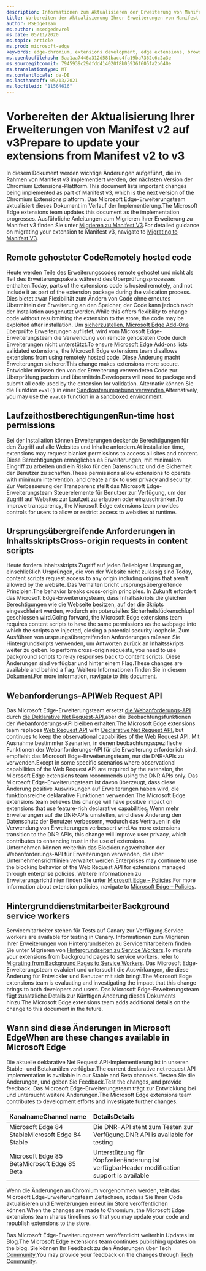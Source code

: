 ```yaml
---
description: Informationen zum Aktualisieren der Erweiterung von Manifest V2 auf V3
title: Vorbereiten der Aktualisierung Ihrer Erweiterungen von Manifest V2 auf V3
author: MSEdgeTeam
ms.author: msedgedevrel
ms.date: 05/11/2020
ms.topic: article
ms.prod: microsoft-edge
keywords: edge-chromium, extensions development, edge extensions, browser extensions, addons, developer, manifest v3, migrate to manifest v3
ms.openlocfilehash: 5aa1aa7446a312d581bacc4fa19ba7362c6c2a3e
ms.sourcegitcommit: 7945939c29dfdd414020f8b05936f605fa2b640e
ms.translationtype: MT
ms.contentlocale: de-DE
ms.lasthandoff: 05/13/2021
ms.locfileid: "11564616"
---
```

# <a name="prepare-to-update-your-extensions-from-manifest-v2-to-v3"></a><span data-ttu-id="19157-104">Vorbereiten der Aktualisierung Ihrer Erweiterungen von Manifest v2 auf v3</span><span class="sxs-lookup"><span data-stu-id="19157-104">Prepare to update your extensions from Manifest v2 to v3</span></span>  

<span data-ttu-id="19157-105">In diesem Dokument werden wichtige Änderungen aufgeführt, die im Rahmen von Manifest v3 implementiert werden, der nächsten Version der Chromium Extensions-Plattform.</span><span class="sxs-lookup"><span data-stu-id="19157-105">This document lists important changes being implemented as part of Manifest v3, which is the next version of the Chromium Extensions platform.</span></span>  <span data-ttu-id="19157-106">Das Microsoft Edge-Erweiterungsteam aktualisiert dieses Dokument im Verlauf der Implementierung.</span><span class="sxs-lookup"><span data-stu-id="19157-106">The Microsoft Edge extensions team updates this document as the implementation progresses.</span></span>  <span data-ttu-id="19157-107">Ausführliche Anleitungen zum Migrieren Ihrer Erweiterung zu Manifest v3 finden Sie unter [Migrieren zu Manifest V3][ChromeDeveloperDocsExtensionsMv3Mv3MigrationChecklist].</span><span class="sxs-lookup"><span data-stu-id="19157-107">For detailed guidance on migrating your extension to Manifest v3, navigate to [Migrating to Manifest V3][ChromeDeveloperDocsExtensionsMv3Mv3MigrationChecklist].</span></span>  

## <a name="remotely-hosted-code"></a><span data-ttu-id="19157-108">Remote gehosteter Code</span><span class="sxs-lookup"><span data-stu-id="19157-108">Remotely hosted code</span></span>  

<span data-ttu-id="19157-109">Heute werden Teile des Erweiterungscodes remote gehostet und nicht als Teil des Erweiterungspakets während des Überprüfungsprozesses enthalten.</span><span class="sxs-lookup"><span data-stu-id="19157-109">Today, parts of the extensions code is hosted remotely, and not include it as part of the extension package during the validation process.</span></span>  <span data-ttu-id="19157-110">Dies bietet zwar Flexibilität zum Ändern von Code ohne erneutes Übermitteln der Erweiterung an den Speicher, der Code kann jedoch nach der Installation ausgenutzt werden.</span><span class="sxs-lookup"><span data-stu-id="19157-110">While this offers flexibility to change code without resubmitting the extension to the store, the code may be exploited after installation.</span></span>  <span data-ttu-id="19157-111">Um [sicherzustellen, Microsoft Edge Add-Ons][MicrosoftMicrosoftedgeAddons] überprüfte Erweiterungen auflistet, wird vom Microsoft Edge-Erweiterungsteam die Verwendung von remote gehosteten Code durch Erweiterungen nicht unterstützt.</span><span class="sxs-lookup"><span data-stu-id="19157-111">To ensure [Microsoft Edge Add-ons][MicrosoftMicrosoftedgeAddons] lists validated extensions, the Microsoft Edge extensions team disallows extensions from using remotely hosted code.</span></span>  <span data-ttu-id="19157-112">Diese Änderung macht Erweiterungen sicherer.</span><span class="sxs-lookup"><span data-stu-id="19157-112">This change makes extensions more secure.</span></span>  <span data-ttu-id="19157-113">Entwickler müssen den von der Erweiterung verwendeten Code zur Überprüfung packen und übermitteln.</span><span class="sxs-lookup"><span data-stu-id="19157-113">Developers will need to package and submit all code used by the extension for validation.</span></span>  <span data-ttu-id="19157-114">Alternativ können Sie die Funktion `eval()` in einer [Sandkastenumgebung verwenden.][ChromeDeveloperDocsExtensionsMv2Sandboxingeval]</span><span class="sxs-lookup"><span data-stu-id="19157-114">Alternatively, you may use the `eval()` function in a [sandboxed environment][ChromeDeveloperDocsExtensionsMv2Sandboxingeval].</span></span>  

## <a name="run-time-host-permissions"></a><span data-ttu-id="19157-115">Laufzeithostberechtigungen</span><span class="sxs-lookup"><span data-stu-id="19157-115">Run-time host permissions</span></span>  

<span data-ttu-id="19157-116">Bei der Installation können Erweiterungen deckende Berechtigungen für den Zugriff auf alle Websites und Inhalte anfordern.</span><span class="sxs-lookup"><span data-stu-id="19157-116">At installation time, extensions may request blanket permissions to access all sites and content.</span></span>  <span data-ttu-id="19157-117">Diese Berechtigungen ermöglichen es Erweiterungen, mit minimalem Eingriff zu arbeiten und ein Risiko für den Datenschutz und die Sicherheit der Benutzer zu schaffen.</span><span class="sxs-lookup"><span data-stu-id="19157-117">These permissions allow extensions to operate with minimum intervention, and create a risk to user privacy and security.</span></span>  <span data-ttu-id="19157-118">Zur Verbesserung der Transparenz stellt das Microsoft Edge-Erweiterungsteam Steuerelemente für Benutzer zur Verfügung, um den Zugriff auf Websites zur Laufzeit zu erlauben oder einzuschränken.</span><span class="sxs-lookup"><span data-stu-id="19157-118">To improve transparency, the Microsoft Edge extensions team provides controls for users to allow or restrict access to websites at runtime.</span></span>  

## <a name="cross-origin-requests-in-content-scripts"></a><span data-ttu-id="19157-119">Ursprungsübergreifende Anforderungen in Inhaltsskripts</span><span class="sxs-lookup"><span data-stu-id="19157-119">Cross-origin requests in content scripts</span></span>  

<span data-ttu-id="19157-120">Heute fordern Inhaltsskripts Zugriff auf jeden Beliebigen Ursprung an, einschließlich Ursprüngen, die von der Website nicht zulässig sind.</span><span class="sxs-lookup"><span data-stu-id="19157-120">Today, content scripts request access to any origin including origins that aren't allowed by the website.</span></span>  <span data-ttu-id="19157-121">Das Verhalten bricht ursprungsübergreifende Prinzipien.</span><span class="sxs-lookup"><span data-stu-id="19157-121">The behavior breaks cross-origin principles.</span></span>  <span data-ttu-id="19157-122">In Zukunft erfordert das Microsoft Edge-Erweiterungsteam, dass Inhaltsskripts die gleichen Berechtigungen wie die Webseite besitzen, auf der die Skripts eingeschleiert werden, wodurch ein potenzielles Sicherheitslückenschlupf geschlossen wird.</span><span class="sxs-lookup"><span data-stu-id="19157-122">Going forward, the Microsoft Edge extensions team requires content scripts to have the same permissions as the webpage into which the scripts are injected, closing a potential security loophole.</span></span>  <span data-ttu-id="19157-123">Zum Ausführen von ursprungsübergreifenden Anforderungen müssen Sie Hintergrundskripts verwenden, um Antworten zurück an Inhaltsskripts weiter zu geben.</span><span class="sxs-lookup"><span data-stu-id="19157-123">To perform cross-origin requests, you need to use background scripts to relay responses back to content scripts.</span></span>  <span data-ttu-id="19157-124">Diese Änderungen sind verfügbar und hinter einem Flag.</span><span class="sxs-lookup"><span data-stu-id="19157-124">These changes are available and behind a flag.</span></span>  <span data-ttu-id="19157-125">Weitere Informationen finden Sie in diesem [Dokument.][ChromiumHomeChromiumSecurityExtensionContentScriptFetches]</span><span class="sxs-lookup"><span data-stu-id="19157-125">For more information, navigate to this [document][ChromiumHomeChromiumSecurityExtensionContentScriptFetches].</span></span>  

## <a name="web-request-api"></a><span data-ttu-id="19157-126">Webanforderungs-API</span><span class="sxs-lookup"><span data-stu-id="19157-126">Web Request API</span></span>  

<span data-ttu-id="19157-127">Das Microsoft Edge-Erweiterungsteam ersetzt [die Webanforderungs-API][ChromeDeveloperDocsExtensionsReferenceWebrequest] durch [die Deklarative Net Request-API,][ChromeDeveloperDocsExtensionsReferenceDeclarativenetrequest]aber die Beobachtungsfunktionen der Webanforderungs-API bleiben erhalten.</span><span class="sxs-lookup"><span data-stu-id="19157-127">The Microsoft Edge extensions team replaces [Web Request API][ChromeDeveloperDocsExtensionsReferenceWebrequest] with [Declarative Net Request API][ChromeDeveloperDocsExtensionsReferenceDeclarativenetrequest], but continues to keep the observational capabilities of the Web Request API.</span></span>  <span data-ttu-id="19157-128">Mit Ausnahme bestimmter Szenarien, in denen beobachtungsspezifische Funktionen der Webanforderungs-API für die Erweiterung erforderlich sind, empfiehlt das Microsoft Edge-Erweiterungsteam, nur die DNR-APIs zu verwenden.</span><span class="sxs-lookup"><span data-stu-id="19157-128">Except in some specific scenarios where observational capabilities of the Web Request API are required by the extension, the Microsoft Edge extensions team recommends using the DNR APIs only.</span></span>  <span data-ttu-id="19157-129">Das Microsoft Edge-Erweiterungsteam ist davon überzeugt, dass diese Änderung positive Auswirkungen auf Erweiterungen haben wird, die funktionsreiche deklarative Funktionen verwenden.</span><span class="sxs-lookup"><span data-stu-id="19157-129">The Microsoft Edge extensions team believes this change will have positive impact on extensions that use feature-rich declarative capabilities.</span></span>  <span data-ttu-id="19157-130">Wenn mehr Erweiterungen auf die DNR-APIs umstellen, wird diese Änderung den Datenschutz der Benutzer verbessern, wodurch das Vertrauen in die Verwendung von Erweiterungen verbessert wird.</span><span class="sxs-lookup"><span data-stu-id="19157-130">As more extensions transition to the DNR APIs, this change will improve user privacy, which contributes to enhancing trust in the use of extensions.</span></span>  
<span data-ttu-id="19157-131">Unternehmen können weiterhin das Blockierungsverhalten der Webanforderungs-API für Erweiterungen verwenden, die über Unternehmensrichtlinien verwaltet werden.</span><span class="sxs-lookup"><span data-stu-id="19157-131">Enterprises may continue to use the blocking behavior of the Web Request API for extensions managed through enterprise policies.</span></span>  <span data-ttu-id="19157-132">Weitere Informationen zu Erweiterungsrichtlinien finden Sie unter [Microsoft Edge – Policies][DeployedgeMicrosoftEdgePoliciesExtensions].</span><span class="sxs-lookup"><span data-stu-id="19157-132">For more information about extension policies, navigate to [Microsoft Edge – Policies][DeployedgeMicrosoftEdgePoliciesExtensions].</span></span>  

## <a name="background-service-workers"></a><span data-ttu-id="19157-133">Hintergrunddienstmitarbeiter</span><span class="sxs-lookup"><span data-stu-id="19157-133">Background service workers</span></span>  
 
<span data-ttu-id="19157-134">Servicemitarbeiter stehen für Tests auf Canary zur Verfügung.</span><span class="sxs-lookup"><span data-stu-id="19157-134">Service workers are available for testing in Canary.</span></span>  <span data-ttu-id="19157-135">Informationen zum Migrieren Ihrer Erweiterungen von Hintergrundseiten zu Servicemitarbeitern finden Sie unter Migrieren von [Hintergrundseiten zu Service Workers][ChromeDeveloperDocsExtensionsMv3MigratingToServiceWorkers].</span><span class="sxs-lookup"><span data-stu-id="19157-135">To migrate your extensions from background pages to service workers, refer to [Migrating from Background Pages to Service Workers][ChromeDeveloperDocsExtensionsMv3MigratingToServiceWorkers].</span></span>  <span data-ttu-id="19157-136">Das Microsoft Edge-Erweiterungsteam evaluiert und untersucht die Auswirkungen, die diese Änderung für Entwickler und Benutzer mit sich bringt.</span><span class="sxs-lookup"><span data-stu-id="19157-136">The Microsoft Edge extensions team is evaluating and investigating the impact that this change brings to both developers and users.</span></span>  <span data-ttu-id="19157-137">Das Microsoft Edge-Erweiterungsteam fügt zusätzliche Details zur Künftigen Änderung dieses Dokuments hinzu.</span><span class="sxs-lookup"><span data-stu-id="19157-137">The Microsoft Edge extensions team adds additional details on the change to this document in the future.</span></span>  

## <a name="when-are-these-changes-available-in-microsoft-edge"></a><span data-ttu-id="19157-138">Wann sind diese Änderungen in Microsoft Edge</span><span class="sxs-lookup"><span data-stu-id="19157-138">When are these changes available in Microsoft Edge</span></span>  

<span data-ttu-id="19157-139">Die aktuelle deklarative Net Request API-Implementierung ist in unseren Stable- und Betakanälen verfügbar.</span><span class="sxs-lookup"><span data-stu-id="19157-139">The current declarative net request API implementation is available in our Stable and Beta channels.</span></span>  <span data-ttu-id="19157-140">Testen Sie die Änderungen, und geben Sie Feedback.</span><span class="sxs-lookup"><span data-stu-id="19157-140">Test the changes, and provide feedback.</span></span>  <span data-ttu-id="19157-141">Das Microsoft Edge-Erweiterungsteam trägt zur Entwicklung bei und untersucht weitere Änderungen.</span><span class="sxs-lookup"><span data-stu-id="19157-141">The Microsoft Edge extensions team contributes to development efforts and investigate further changes.</span></span>  

| <span data-ttu-id="19157-142">Kanalname</span><span class="sxs-lookup"><span data-stu-id="19157-142">Channel name</span></span> | <span data-ttu-id="19157-143">Details</span><span class="sxs-lookup"><span data-stu-id="19157-143">Details</span></span> |  
|:--- |:--- |  
| <span data-ttu-id="19157-144">Microsoft Edge 84 Stable</span><span class="sxs-lookup"><span data-stu-id="19157-144">Microsoft Edge 84 Stable</span></span> | <span data-ttu-id="19157-145">Die DNR-API steht zum Testen zur Verfügung.</span><span class="sxs-lookup"><span data-stu-id="19157-145">DNR API is available for testing</span></span> |  
| <span data-ttu-id="19157-146">Microsoft Edge 85 Beta</span><span class="sxs-lookup"><span data-stu-id="19157-146">Microsoft Edge 85 Beta</span></span> | <span data-ttu-id="19157-147">Unterstützung für Kopfzeilenänderung ist verfügbar</span><span class="sxs-lookup"><span data-stu-id="19157-147">Header modification support is available</span></span>|  

<span data-ttu-id="19157-148">Wenn die Änderungen an Chromium vorgenommen werden, teilt das Microsoft Edge-Erweiterungsteam Zeitachsen, sodass Sie Ihren Code aktualisieren und Erweiterungen erneut im Store veröffentlichen können.</span><span class="sxs-lookup"><span data-stu-id="19157-148">When the changes are made to Chromium, the Microsoft Edge extensions team shares timelines so that you may update your code and republish extensions to the store.</span></span>  

<span data-ttu-id="19157-149">Das Microsoft Edge-Erweiterungsteam veröffentlicht weiterhin Updates im Blog.</span><span class="sxs-lookup"><span data-stu-id="19157-149">The Microsoft Edge extensions team continues publishing updates on the blog.</span></span>  <span data-ttu-id="19157-150">Sie können Ihr Feedback zu den Änderungen über Tech [Community.][MicrosoftTechcommunityT5ArticlesManifestV3ChnagesAreNowAvailableInMicrosoftEdgeMP1780254]</span><span class="sxs-lookup"><span data-stu-id="19157-150">You may provide your feedback on the changes through [Tech Community][MicrosoftTechcommunityT5ArticlesManifestV3ChnagesAreNowAvailableInMicrosoftEdgeMP1780254].</span></span>

<!-- links -->  

[DeployedgeMicrosoftEdgePoliciesExtensions]: /deployedge/microsoft-edge-policies#extensions "Erweiterungen – Microsoft Edge – Richtlinien | Microsoft Docs"  

[MicrosoftMicrosoftedgeAddons]: https://microsoftedge.microsoft.com/addons "Microsoft Edge-Add-Ons"  

[MicrosoftTechcommunityT5ArticlesManifestV3ChnagesAreNowAvailableInMicrosoftEdgeMP1780254]: https://techcommunity.microsoft.com/t5/articles/manifest-v3-changes-are-now-available-in-microsoft-edge/m-p/1780254 "Manifest-V3-Änderungen sind jetzt in Microsoft Edge | Microsoft Tech Community"  

[ChromeDeveloperDocsExtensionsMv2Sandboxingeval]: https://developer.chrome.com/docs/extensions/mv2/sandboxingEval "Verwenden von eval in Chrome-Erweiterungen | Chrome Developers"  
[ChromeDeveloperDocsExtensionsMv3MigratingToServiceWorkers]:  https://developer.chrome.com/docs/extensions/mv3/migrating_to_service_workers "Migrieren von Hintergrundseiten zu Servicemitarbeitern | Chrome Developers"  
[ChromeDeveloperDocsExtensionsMv3Mv3MigrationChecklist]: https://developer.chrome.com/docs/extensions/mv3/mv3-migration-checklist "Checkliste für die Manifest-V3| Chrome Developers"    

[ChromeDeveloperDocsExtensionsReferenceDeclarativenetrequest]: https://developer.chrome.com/docs/extensions/reference/declarativeNetRequest "chrome.declarativeNetRequest | Chrome Developers"  
[ChromeDeveloperDocsExtensionsReferenceWebrequest]: https://developer.chrome.com/docs/extensions/reference/webRequest "chrome.webRequest | Chrome Developers"  

[ChromiumHomeChromiumSecurityExtensionContentScriptFetches]: https://www.chromium.org/Home/chromium-security/extension-content-script-fetches "Änderungen an ursprungsübergreifenden Anforderungen in Chrome-Erweiterungsinhaltsskripts | Die Chromium Projekte"  
